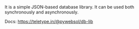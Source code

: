 It is a simple JSON-based database library. It can be used both synchronously and asynchronously.

Docs: https://teletype.in/@pywebsol/db-lib